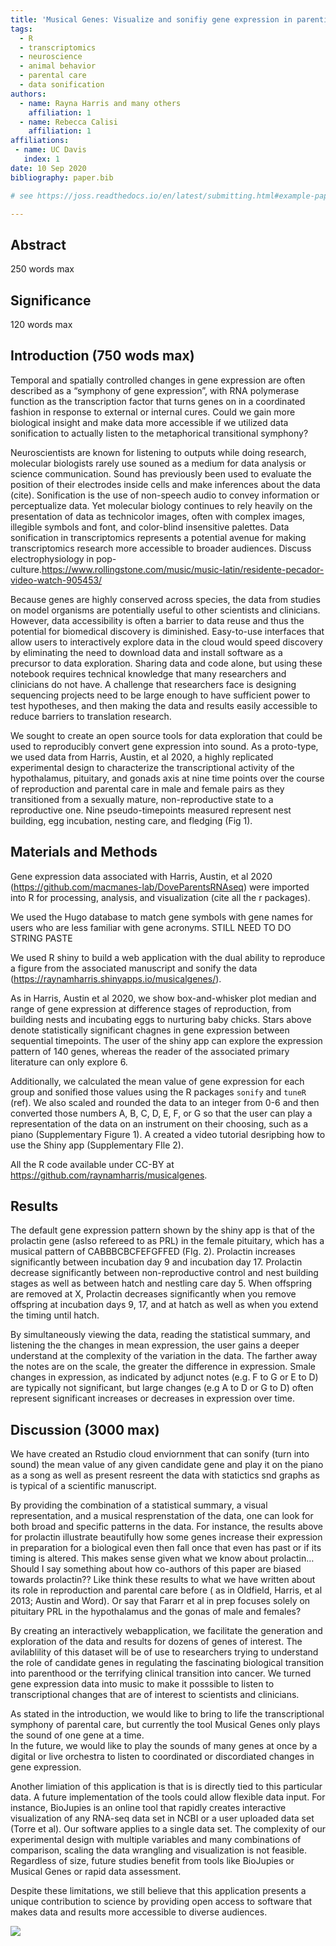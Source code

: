 ```yaml
---
title: 'Musical Genes: Visualize and sonifiy gene expression in parenting pigeons'
tags:
  - R
  - transcriptomics
  - neuroscience
  - animal behavior
  - parental care
  - data sonification
authors:
  - name: Rayna Harris and many others
    affiliation: 1
  - name: Rebecca Calisi 
    affiliation: 1
affiliations:
 - name: UC Davis
   index: 1 
date: 10 Sep 2020
bibliography: paper.bib

# see https://joss.readthedocs.io/en/latest/submitting.html#example-paper-and-bibliography

---
```


##  Abstract

250 words max

## Significance

120 words max

##  Introduction (750 wods max)

Temporal and spatially controlled changes in gene expression are often described as a “symphony of gene expression”, with RNA polymerase function as the transcription factor that turns genes on in a coordinated fashion in response to external or internal cures. Could we gain more biological insight and make data more accessible if we utilized data sonification to actually listen to the metaphorical transitional symphony?   
  
Neuroscientists are known for listening to outputs while doing research, molecular biologists rarely use souned as a medium for data analysis or science communication. Sound has previously been used to evaluate the position of their electrodes inside cells and make inferences about the data (cite). Sonification is the use of non-speech audio to convey information or perceptualize data. Yet molecular biology continues to rely heavily on the presentation of data as technicolor images, often with complex images, illegible symbols and font, and color-blind insensitive palettes. Data sonification in transcriptomics represents a potential avenue for making transcriptomics research more accessible to broader audiences. Discuss electrophysiology in pop-culture.https://www.rollingstone.com/music/music-latin/residente-pecador-video-watch-905453/  
  
Because genes are highly conserved across species, the data from studies on model organisms are potentially useful to other scientists and clinicians. However, data accessibility is often a barrier to data reuse and thus the potential for biomedical discovery is diminished. Easy-to-use interfaces that allow users to interactively explore data in the cloud would speed discovery by eliminating the need to download data and install software as a precursor to data exploration. Sharing data and code alone, but using these notebook requires technical knowledge that many researchers and clinicians do not have. A challenge that researchers face is designing sequencing projects need to be large enough to have sufficient power to test hypotheses, and then making the data and results easily accessible to reduce barriers to translation research.   
  
We sought to create an open source tools for data exploration that could be used to reproducibly convert gene expression into sound. As a proto-type, we used data from Harris, Austin, et al 2020, a highly replicated experimental design to characterize the transcriptional activity of the hypothalamus, pituitary, and gonads axis at nine time points over the course of reproduction and parental care in male and female pairs as they transitioned from a sexually mature, non-reproductive state to a reproductive one. Nine pseudo-timepoints measured represent nest building, egg incubation, nesting care, and fledging (Fig 1).   
  
## Materials and Methods  
  
Gene expression data associated with Harris, Austin, et al 2020 (https://github.com/macmanes-lab/DoveParentsRNAseq) were imported into R for processing, analysis, and visualization (cite all the r packages).   
  
We used the Hugo database to match gene symbols with gene names for users who are less familiar with gene acronyms. STILL NEED TO DO STRING PASTE  
  
We used R shiny to build a web application with the dual ability to reproduce a figure from the associated manuscript and sonify the data (https://raynamharris.shinyapps.io/musicalgenes/).   
  
As in Harris, Austin et al 2020, we show box-and-whisker plot median and range of gene expression at difference stages of reproduction, from building nests and incubating eggs to nurturing baby chicks. Stars above denote statistically significant chagnes in gene expression between sequential timepoints. The user of the shiny app can explore the expression pattern of 140 genes, whereas the reader of the associated primary literature can only explore 6.   
  
Additionally, we calculated the mean value of gene expression for each group and sonified those values using the R packages `sonify` and `tuneR` (ref). We also scaled and rounded the data to an integer from 0-6 and then converted those numbers A, B, C, D, E, F, or G so that the user can play a representation of the data on an instrument on their choosing, such as a piano (Supplementary Figure 1). A created a video tutorial desripbing how to use the Shiny app (Supplementary FIle 2).     
  
All the R code available under CC-BY at https://github.com/raynamharris/musicalgenes.    


## Results  
  
The default gene expression pattern shown by the shiny app is that of the prolactin gene (aslso refereed to as PRL) in the female pituitary, which has a musical pattern of CABBBCBCFEFGFFED (FIg. 2). Prolactin increases significantly between incubation day 9 and incubation day 17. Prolactin decrease significantly between non-reproductive control and nest building stages as well as between hatch and nestling care day 5. When offspring are removed at X, Prolactin decreases significantly when you remove offspring at incubation days 9, 17, and at hatch as well as when you extend the timing until hatch.   
  
By simultaneously viewing the data, reading the statistical summary, and listening the the changes in mean expression, the user gains a deeper understand at the complexity of the variation in the data. The farther away the notes are on the scale, the greater the difference in expression. Smale changes in expression, as indicated by adjunct notes (e.g.  F to G or E to D) are typically not significant, but large changes (e.g A to D or G to D) often represent significant increases or decreases in expression over time.   


## Discussion  (3000 max)
  
We have created an Rstudio cloud enviornment that can sonify (turn into sound) the mean value of any given candidate gene and play it on the piano as a song as well as present resreent the data with statictics snd graphs as is typical of a scientific manuscript.   
  
By providing the combination of a statistical summary, a visual representation, and a musical resprenstation of the data, one can look for both broad and specific patterns in the data. For instance, the results above for prolactin illustrate beautifully how some genes increase their expression in preparation for a biological even then fall once that even has past or if its timing is altered. This makes sense given what we know about prolactin… Should I say something about how co-authors of this paper are biased towards prolactin?? Like think these results to what we have written about its role in reproduction and parental care before ( as in Oldfield, Harris, et al 2013; Austin and Word). Or say that Fararr et al in prep focuses solely on pituitary PRL in the hypothalamus and the gonas of male and females?   
  
By creating an interactively webapplication, we facilitate the generation and exploration of the data and results for dozens of genes of interest. The avilablility of this dataset will be of use to researchers trying to understand the role of candidate genes in regulating the fascinating biological transition into parenthood or the terrifying clinical transition into cancer. We turned gene expression data into music to make it posssible to listen to transcriptional changes that are of interest to scientists and clinicians.  
  
As stated in the introduction, we would like to bring to life the transcriptional symphony of parental care, but currently the tool Musical Genes only plays the sound of one gene at a time.   
In the future, we would like to play the sounds of many genes at once by a digital or live orchestra to listen to coordinated or discordiated changes in gene expression.   
  
Another limiation of this application is that is is directly tied to this particular data. A future implementation of the tools could allow flexible data input. For instance,   BioJupies is an online tool that rapidly creates interactive visualization of any RNA-seq data set in NCBI or a user uploaded data set (Torre et al). Our software applies to a single data set. The complexity of our experimental design with multiple variables and many combinations of comparison, scaling the data wrangling and visualization is not feasible. Regardless of size, future studies benefit from tools like BioJupies or Musical Genes or rapid data assessment.  
  
Despite these limitations, we still believe that this application presents a unique contribution to science by providing open access to software that makes data and results more accessible to diverse audiences.  

![]("fig")
